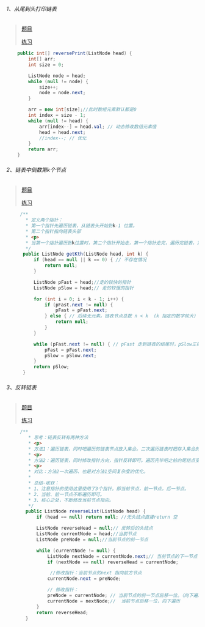 ###### 1、从尾到头打印链表
>[题目](https://leetcode-cn.com/problems/cong-wei-dao-tou-da-yin-lian-biao-lcof/)
>
>[练习](https://github.com/sunnnydaydev/CodingInterviews/blob/master/src/LinkedList/ReversePrint.java)

```java
    public int[] reversePrint(ListNode head) {
        int[] arr;
        int size = 0;

        ListNode node = head;
        while (null != node) {
            size++;
            node = node.next;
        }

        arr = new int[size];//此时数组元素默认都是0
        int index = size - 1;
        while (null != head) {
            arr[index--] = head.val; // 动态修改数组元素值
            head = head.next;
            //index--; // 优化
        }
        return arr;
    }

```

###### 2、链表中倒数第k个节点
   >[题目](https://leetcode-cn.com/problems/lian-biao-zhong-dao-shu-di-kge-jie-dian-lcof/)
   >
   >[练习](https://github.com/sunnnydaydev/CodingInterviews/blob/master/src/LinkedList/KthNodeInLinkedList.java)

   ```java
        /**
          * 定义两个指针：
          * 第一个指针先遍历链表，从链表头开始到k-1 位置。
          * 第二个指针指向链表头部
          * <p>
          * 当第一个指针遍历到k位置时，第二个指针开始走，第一个指针走完，遍历完链表，第二个指针正好走到 n-k+1 位置。也即倒数第k个节点（n为节点总数）
          */
         public ListNode getKth(ListNode head, int k) {
             if (head == null || k == 0) { // 不存在情况
                 return null;
             }

             ListNode pFast = head;//走的较快的指针
             ListNode pSlow = head;// 走的较慢的指针

             for (int i = 0; i < k - 1; i++) {
                 if (pFast.next != null) {
                     pFast = pFast.next;
                 } else { // 后续无元素。链表节点总数 n < k  (k 指定的数字较大) 这里的else 容易忽略。
                     return null;
                 }
             }

             while (pFast.next != null) { // pFast 走到链表的结尾时，pSlow正好走到 n-k+1 处。正好为链表的倒数第k个节点。
                 pFast = pFast.next;
                 pSlow = pSlow.next;
             }
             return pSlow;
         }

```

###### 3、反转链表
>[题目](https://leetcode-cn.com/problems/fan-zhuan-lian-biao-lcof/)
>
>[练习](https://github.com/sunnnydaydev/CodingInterviews/blob/master/src/LinkedList/ReverseLinkedList.java)

```java
     /**
        * 思考：链表反转有两种方法
        * <p>
        * 方法1：遍历链表，同时吧遍历的链表节点放入集合。二次遍历链表时把存入集合的节点倒叙替换给链表即可。
        * <p>
        * 方法2：遍历链表，同时修改指针方向，指针反转即可。遍历完毕吧之前的尾结点变更为头结点即可。
        * <p>
        * 对比：方法2一次遍历、也是对方法1空间复杂度的优化。
        *
        * 总结-收获：
        * 1、注意指针的使用这里使用了3个指针。即当前节点，前一节点，后一节点。
        * 2、当前、前一节点不断遍历即可。
        * 3、核心之处，不断修改当前节点指向。
        */
       public ListNode reverseList(ListNode head) {
           if (head == null) return null; //无头结点直接return 空

           ListNode reverseHead = null;// 反转后的头结点
           ListNode currentNode = head;//当前节点
           ListNode preNode = null;//当前节点的前一节点

           while (currentNode != null) {
               ListNode nextNode = currentNode.next;// 当前节点的下一节点
               if (nextNode == null) reverseHead = currentNode;

                //修改指针：当前节点的next 指向前方节点
               currentNode.next = preNode;

               // 修改指针：
               preNode = currentNode; // 当前节点的前一节点后移一位。（向下遍历）
               currentNode = nextNode;//  当前节点后移一位，向下遍历
           }
           return reverseHead;
       }

```